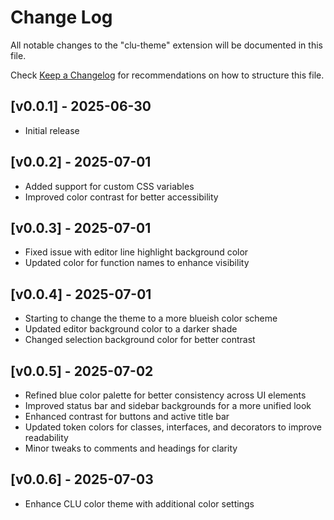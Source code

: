 # Change Log

All notable changes to the "clu-theme" extension will be documented in this file.

Check [Keep a Changelog](http://keepachangelog.com/) for recommendations on how to structure this file.

## [v0.0.1] - 2025-06-30

- Initial release

## [v0.0.2] - 2025-07-01

- Added support for custom CSS variables
- Improved color contrast for better accessibility

## [v0.0.3] - 2025-07-01

- Fixed issue with editor line highlight background color
- Updated color for function names to enhance visibility

## [v0.0.4] - 2025-07-01

- Starting to change the theme to a more blueish color scheme
- Updated editor background color to a darker shade
- Changed selection background color for better contrast

## [v0.0.5] - 2025-07-02

- Refined blue color palette for better consistency across UI elements
- Improved status bar and sidebar backgrounds for a more unified look
- Enhanced contrast for buttons and active title bar
- Updated token colors for classes, interfaces, and decorators to improve readability
- Minor tweaks to comments and headings for clarity

## [v0.0.6] - 2025-07-03

- Enhance CLU color theme with additional color settings